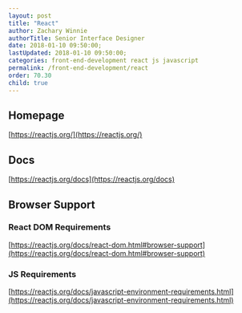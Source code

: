 ```yaml
---
layout: post
title: "React"
author: Zachary Winnie
authorTitle: Senior Interface Designer
date: 2018-01-10 09:50:00;
lastUpdated: 2018-01-10 09:50:00;
categories: front-end-development react js javascript
permalink: /front-end-development/react
order: 70.30
child: true
---
```


## Homepage

[https://reactjs.org/](https://reactjs.org/)

## Docs
[https://reactjs.org/docs](https://reactjs.org/docs)

## Browser Support

### React DOM Requirements
[https://reactjs.org/docs/react-dom.html#browser-support](https://reactjs.org/docs/react-dom.html#browser-support)

### JS Requirements

[https://reactjs.org/docs/javascript-environment-requirements.html](https://reactjs.org/docs/javascript-environment-requirements.html)